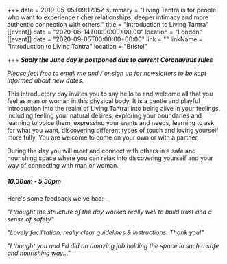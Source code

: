 +++
date = 2019-05-05T09:17:15Z
summary = "Living Tantra is for people who want to experience richer relationships, deeper intimacy and more authentic connection with others."
title = "Introduction to Living Tantra"
[[event]]
date = "2020-06-14T00:00:00+00:00"
location = "London"
[[event]]
date = "2020-09-05T00:00:00+00:00"
link = ""
linkName = "Introduction to Living Tantra"
location = "Bristol"

+++
**_Sadly the June day is postponed due to current Coronavirus rules_**

_Please feel free to_ [_email me_](mailto:bethan@techniqueforlife.com) _and / or_ [_sign up_](http://eepurl.com/gIC8Xz) _for newsletters to be kept informed about new dates._

This introductory day invites you to say hello to and welcome all that you feel as man or woman in this physical body. It is a gentle and playful introduction into the realm of Living Tantra: into being alive in your feelings, including feeling your natural desires, exploring your boundaries and learning to voice them, expressing your wants and needs, learning to ask for what you want, discovering different types of touch and loving yourself more fully. You are welcome to come on your own or with a partner.

During the day you will meet and connect with others in a safe and nourishing space where you can relax into discovering yourself and your way of connecting with man or woman.

##### 10.30am - 5.30pm

Here's some feedback we've had:-

_"I thought the structure of the day worked really well to build trust and a sense of safety"_

_"Lovely facilitation, really clear guidelines & instructions. Thank you!"_

_"I thought you and Ed did an amazing job holding the space in such a safe and nourishing way..."_